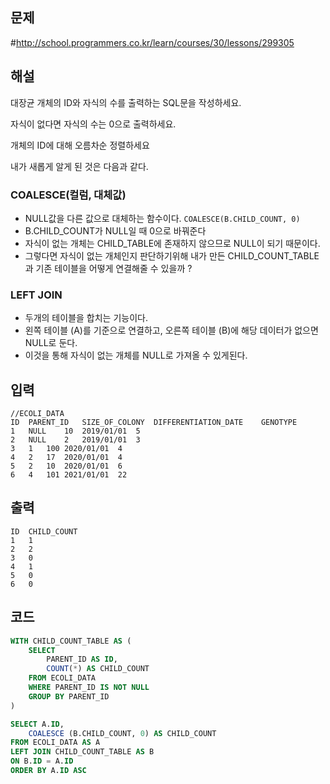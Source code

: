 ## 문제
#http://school.programmers.co.kr/learn/courses/30/lessons/299305

## 해설
대장균 개체의 ID와 자식의 수를 출력하는 SQL문을 작성하세요.

자식이 없다면 자식의 수는 0으로 출력하세요.

개체의 ID에 대해 오름차순 정렬하세요

내가 새롭게 알게 된 것은 다음과 같다.

### COALESCE(컬럼, 대체값)

- NULL값을 다른 값으로 대체하는 함수이다.
`COALESCE(B.CHILD_COUNT, 0)`
- B.CHILD_COUNT가 NULL일 때 0으로 바꿔준다
- 자식이 없는 개체는 CHILD_TABLE에 존재하지 않으므로 NULL이 되기 때문이다.
- 그렇다면 자식이 없는 개체인지 판단하기위해 내가 만든 CHILD_COUNT_TABLE과 기존 테이블을 어떻게 연결해줄 수 있을까 ?

### LEFT JOIN

- 두개의 테이블을 합치는 기능이다.
- 왼쪽 테이블 (A)를 기준으로 연결하고, 오른쪽 테이블 (B)에 해당 데이터가 없으면 NULL로 둔다.
- 이것을 통해 자식이 없는 개체를 NULL로 가져올 수 있게된다.


## 입력
```
//ECOLI_DATA
ID	PARENT_ID	SIZE_OF_COLONY	DIFFERENTIATION_DATE	GENOTYPE
1	NULL	10	2019/01/01	5
2	NULL	2	2019/01/01	3
3	1	100	2020/01/01	4
4	2	17	2020/01/01	4
5	2	10	2020/01/01	6
6	4	101	2021/01/01	22
```

## 출력
```
ID	CHILD_COUNT
1	1
2	2
3	0
4	1
5	0
6	0
```

## 코드
```sql
WITH CHILD_COUNT_TABLE AS (
    SELECT 
        PARENT_ID AS ID,
        COUNT(*) AS CHILD_COUNT
    FROM ECOLI_DATA
    WHERE PARENT_ID IS NOT NULL
    GROUP BY PARENT_ID
)

SELECT A.ID, 
    COALESCE (B.CHILD_COUNT, 0) AS CHILD_COUNT
FROM ECOLI_DATA AS A
LEFT JOIN CHILD_COUNT_TABLE AS B
ON B.ID = A.ID
ORDER BY A.ID ASC
```